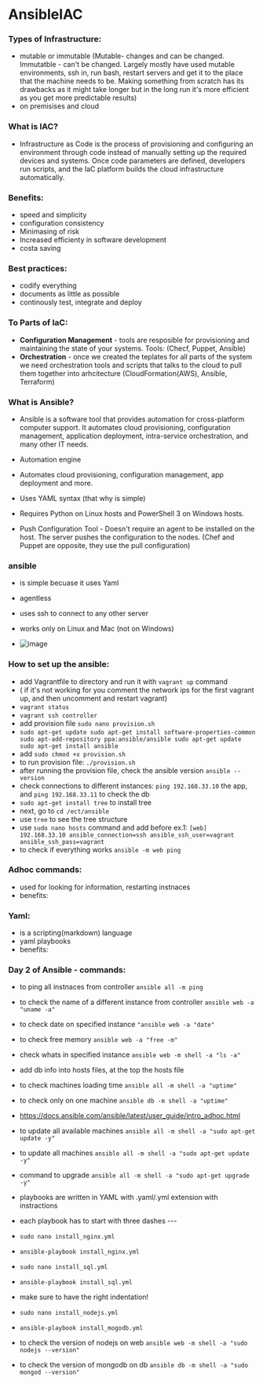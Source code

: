 # AnsibleIAC
### Types of Infrastructure:
- mutable or immutable (Mutable- changes and can be changed. Immutatble - can't be changed.
Largely mostly have used mutable environments, ssh in, run bash, restart servers and get it to the place that the machine needs to be.
Making something from scratch has its drawbacks as it might take longer but in the long run it's more efficient as you get more predictable results)
- on premisises and cloud

### What is IAC?
- Infrastructure as Code is the process of provisioning and configuring an environment through code instead of manually setting up the required devices and systems. Once code parameters are defined, developers run scripts, and the IaC platform builds the cloud infrastructure automatically.

### Benefits:
 - speed and simplicity
 - configuration consistency
 - Minimasing of risk
 - Increased efficienty in software development
 - costa saving
 
 ### Best practices: 
 - codify everything
 - documents as little as possible
 - continously test, integrate and deploy


### To Parts of IaC:
- **Configuration Management**  - tools are resposible for provisioning and maintaining the state of your systems. Tools: (Checf, Puppet, Ansible)
- **Orchestration** - once we created the teplates for all parts of the system we need orchestration tools and scripts that talks to the cloud to pull them together into arhcitecture (CloudFormation(AWS), Ansible, Terraform)

### What is Ansible?
- Ansible is a software tool that provides automation for cross-platform computer support. It automates cloud provisioning, configuration management, application deployment, intra-service orchestration, and many other IT needs.

- Automation engine
- Automates cloud provisioning, configuration management, app deployment and more.
- Uses YAML syntax (that why is simple)
- Requires Python on Linux hosts and PowerShell 3 on Windows hosts.
- Push Configuration Tool - Doesn't require an agent to be installed on the host. The server pushes the configuration to the nodes. (Chef and Puppet are opposite, they use the pull configuration)  


### ansible
- is simple becuase it uses Yaml
- agentless
- uses ssh to connect to any other server
- works only on Linux and Mac (not on Windows)

- ![image](https://user-images.githubusercontent.com/47173937/117027612-c5797080-acf4-11eb-8b6e-7219fe02df4c.png)


### How to set up the ansible:
 - add Vagrantfile to directory and run it with `vagrant up` command
 - ( if it's not working for you comment the network ips for the first vagrant up, and then uncomment and restart vagrant)
 - `vagrant status`
 - `vagrant ssh controller`
 - add provision file `sudo nano provision.sh` 
 - `sudo apt-get update
sudo apt-get install software-properties-common
sudo apt-add-repository ppa:ansible/ansible
sudo apt-get update
sudo apt-get install ansible`
 - add `sudo chmod +x provision.sh`
 - to run provision file: `./provision.sh`
 - after running the provision file, check the ansible version `ansible --version`
 - check connections to different instances: `ping 192.168.33.10` the app, and `ping 192.168.33.11` to check the db
 - `sudo apt-get install tree` to install tree
 - next, go to `cd /ect/ansible`
 - use `tree` to see the tree structure
 - use `sudo nano hosts` command and add before ex.1: `[web]
192.168.33.10 ansible_connection=ssh ansible_ssh_user=vagrant ansible_ssh_pass=vagrant`
- to check if everything works `ansible -m web ping`

### Adhoc commands:
- used for looking for information, restarting instnaces
- benefits:

### Yaml:
- is a scripting(markdown) language
- yaml playbooks
- benefits: 

### Day 2 of Ansible - commands:
- to ping all instnaces from controller `ansible all -m ping` 
- to check the name of a different instance from controller `ansible web -a "uname -a"`
- to check date on specified instance `"ansible web -a "date"`
- to check free memory `ansible web -a "free -m"`
- check whats in specified instance `ansible web -m shell -a "ls -a"`
- add db info into hosts files, at the top the hosts file

- to check machines loading time `ansible all -m shell -a "uptime"`
- to check only on one machine `ansible db -m shell -a "uptime"`

- https://docs.ansible.com/ansible/latest/user_guide/intro_adhoc.html


- to update all available machines `ansible all -m shell -a "sudo apt-get update -y"`
- to update all machines `ansible all -m shell -a "sudo apt-get update -y"`

- command to upgrade `ansible all -m shell -a "sudo apt-get upgrade -y"`


- playbooks are written in YAML with .yaml/.yml extension with instractions
- each playbook has to start with three dashes ---
- `sudo nano install_nginx.yml`
- `ansible-playbook install_nginx.yml` 
- `sudo nano install_sql.yml`
- `ansible-playbook install_sql.yml`
- make sure to have the right indentation!
- `sudo nano install_nodejs.yml`
- `ansible-playbook install_mogodb.yml`
- to check the version of nodejs on web `ansible web -m shell -a "sudo nodejs --version"`
- to check the version of mongodb on db `ansible db -m shell -a "sudo mongod --version"`




